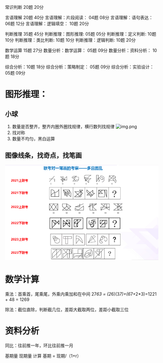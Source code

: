 常识判断 20题 20分

言语理解 20题 40分
言语理解：片段阅读： 04题 08分
言语理解：语句表达： 06题 12分
言语理解：逻辑填空： 10题 20分

判断推理 35题 45分
判断推理：图形推理:  05题 05分
判断推理：定义判断:  10题 10分
判断推理：类比判断:  10题 10分
判断推理：逻辑判断:  10题 20分

数学运算 15题 27分
数量分析：数学运算： 05题 09分
数量分析：资料分析： 10题 18分

综合分析：10题 18分
综合分析：策略制定： 05题 09分
综合分析：实验设计： 05题 09分


# 图形推理：
## 小球
1. 数量是否整齐，整齐内圈外圈找规律，横行数列找规律
![img.png](../pic/xingce_01.png)
2. 找对称
3. 数量不均匀，黑白运算
## 图像线条，找奇点，找笔画
![img.png](../pic/xingce_02.png)

# 数学计算

乘法：首乘首，尾乘尾，外乘内乘加和在中间
27*63 = (2*6)(3*7)+(6*7+2*3)=1221 + 48 = 1269

除法：截位直除，判断截几位，差距大截取两位，差距小截取三位


# 资料分析
同比：往前推一年，环比往前推一月

基期量 现期量 计算
基期 = 现期/（1+r）